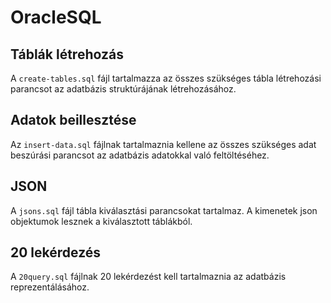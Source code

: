 # OracleSQL

## Táblák létrehozás
A `create-tables.sql` fájl tartalmazza az összes szükséges tábla létrehozási parancsot az adatbázis struktúrájának létrehozásához.

## Adatok beillesztése
Az `insert-data.sql` fájlnak tartalmaznia kellene  az összes szükséges adat beszúrási parancsot az adatbázis adatokkal való feltöltéséhez.

## JSON
A `jsons.sql` fájl tábla kiválasztási parancsokat tartalmaz. A kimenetek json objektumok lesznek a kiválasztott táblákból.

## 20 lekérdezés
A `20query.sql` fájlnak 20 lekérdezést kell tartalmaznia az adatbázis reprezentálásához.